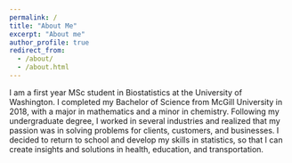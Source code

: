 ```yaml
---
permalink: /
title: "About Me"
excerpt: "About me"
author_profile: true
redirect_from: 
  - /about/
  - /about.html
---
```


I am a first year MSc student in Biostatistics at the University of Washington. I completed my Bachelor of Science from McGill University in 2018, with a major in mathematics and a minor in chemistry. Following my undergraduate degree, I worked in several industries and realized that my passion was in solving problems for clients, customers, and businesses. I decided to return to school and develop my skills in statistics, so that I can create insights and solutions in health, education, and transportation.

